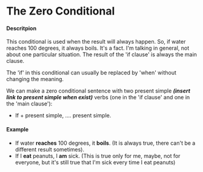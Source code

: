 # The Zero Conditional

#### Descritpion

This conditional is used when the result will always happen. So, if water reaches 100 degrees, it always boils. It's a fact. I'm talking in general, not about one particular situation. The result of the 'if clause' is always the main clause.

The 'if' in this conditional can usually be replaced by 'when' without changing the meaning.

We can make a zero conditional sentence with two present simple _**\(insert link to present simple when exist\)**_ verbs \(one in the 'if clause' and one in the 'main clause'\):

* If + present simple, .... present simple.



#### Example

* If water **reaches** 100 degrees, it **boils**. \(It is always true, there can't be a different result sometimes\).
*  If I **eat** peanuts, I **am** sick. \(This is true only for me, maybe, not for everyone, but it's still true that I'm sick every time I eat peanuts\)

